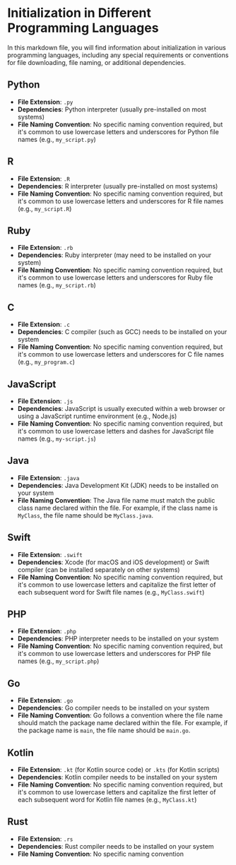 # Initialization in Different Programming Languages

In this markdown file, you will find information about initialization in various programming languages, including any special requirements or conventions for file downloading, file naming, or additional dependencies.

## Python

- **File Extension**: `.py`
- **Dependencies**: Python interpreter (usually pre-installed on most systems)
- **File Naming Convention**: No specific naming convention required, but it's common to use lowercase letters and underscores for Python file names (e.g., `my_script.py`)

## R

- **File Extension**: `.R`
- **Dependencies**: R interpreter (usually pre-installed on most systems)
- **File Naming Convention**: No specific naming convention required, but it's common to use lowercase letters and underscores for R file names (e.g., `my_script.R`)

## Ruby

- **File Extension**: `.rb`
- **Dependencies**: Ruby interpreter (may need to be installed on your system)
- **File Naming Convention**: No specific naming convention required, but it's common to use lowercase letters and underscores for Ruby file names (e.g., `my_script.rb`)

## C

- **File Extension**: `.c`
- **Dependencies**: C compiler (such as GCC) needs to be installed on your system
- **File Naming Convention**: No specific naming convention required, but it's common to use lowercase letters and underscores for C file names (e.g., `my_program.c`)

## JavaScript

- **File Extension**: `.js`
- **Dependencies**: JavaScript is usually executed within a web browser or using a JavaScript runtime environment (e.g., Node.js)
- **File Naming Convention**: No specific naming convention required, but it's common to use lowercase letters and dashes for JavaScript file names (e.g., `my-script.js`)

## Java

- **File Extension**: `.java`
- **Dependencies**: Java Development Kit (JDK) needs to be installed on your system
- **File Naming Convention**: The Java file name must match the public class name declared within the file. For example, if the class name is `MyClass`, the file name should be `MyClass.java`.

## Swift

- **File Extension**: `.swift`
- **Dependencies**: Xcode (for macOS and iOS development) or Swift compiler (can be installed separately on other systems)
- **File Naming Convention**: No specific naming convention required, but it's common to use lowercase letters and capitalize the first letter of each subsequent word for Swift file names (e.g., `MyClass.swift`)

## PHP

- **File Extension**: `.php`
- **Dependencies**: PHP interpreter needs to be installed on your system
- **File Naming Convention**: No specific naming convention required, but it's common to use lowercase letters and underscores for PHP file names (e.g., `my_script.php`)

## Go

- **File Extension**: `.go`
- **Dependencies**: Go compiler needs to be installed on your system
- **File Naming Convention**: Go follows a convention where the file name should match the package name declared within the file. For example, if the package name is `main`, the file name should be `main.go`.

## Kotlin

- **File Extension**: `.kt` (for Kotlin source code) or `.kts` (for Kotlin scripts)
- **Dependencies**: Kotlin compiler needs to be installed on your system
- **File Naming Convention**: No specific naming convention required, but it's common to use lowercase letters and capitalize the first letter of each subsequent word for Kotlin file names (e.g., `MyClass.kt`)

## Rust

- **File Extension**: `.rs`
- **Dependencies**: Rust compiler needs to be installed on your system
- **File Naming Convention**: No specific naming convention